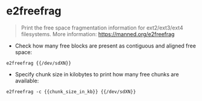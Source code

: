 # e2freefrag

> Print the free space fragmentation information for ext2/ext3/ext4 filesystems.
> More information: <https://manned.org/e2freefrag>

- Check how many free blocks are present as contiguous and aligned free space:

`e2freefrag {{/dev/sdXN}}`

- Specify chunk size in kilobytes to print how many free chunks are available:

`e2freefrag -c {{chunk_size_in_kb}} {{/dev/sdXN}}`
